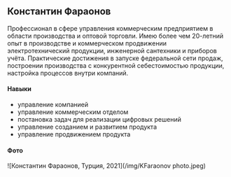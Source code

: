 ## Константин Фараонов

Профессионал в сфере управления коммерческим предприятием в области производства и оптовой торговли.
Имею более чем 20-летний опыт в производстве и коммерческом продвижении электротехнический продукции, инженерной сантехники и приборов учёта. Практические достижения в запуске федеральной сети продаж, построении производства с конкурентной себестоимостью продукции, настройка процессов внутри компаний.

#### Навыки
- управление компанией
- управление коммерческим отделом
- постановка задач для реализации цифровых решений
- управление созданием и развитием продукта
- управление продвижением продукта

#### Фото
![Константин Фараонов, Турция, 2021](/img/KFaraonov photo.jpeg)